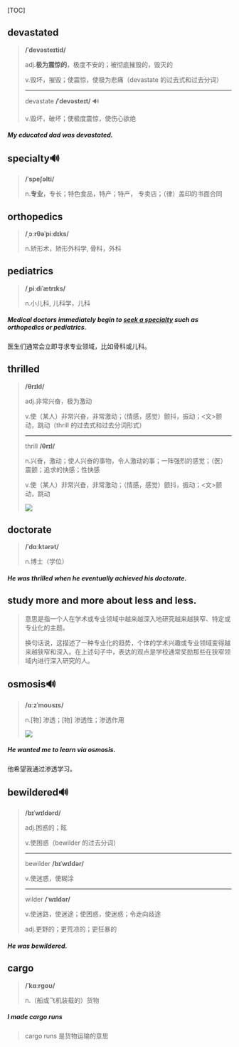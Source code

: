 [TOC]

## devastated

> **/ˈdevəsteɪtid/**
>
> adj.**极为震惊的**，极度不安的；被彻底摧毁的，毁灭的
>
> v.毁坏，摧毁；使震惊，使极为悲痛（devastate 的过去式和过去分词）
>
> ---
>
> devastate	 **/ˈdevəsteɪt/** 🔊
>
> v.毁坏，破坏；使极度震惊，使伤心欲绝

##### My educated dad was **devastated**.

## specialty🔊

> **/ˈspeʃəlti/**
>
> n.**专业**，专长；特色食品，特产；特产， 专卖店；（律）盖印的书面合同

## orthopedics

> **/ˌɔːrθəˈpiːdɪks/**
>
> n.矫形术，矫形外科学, 骨科，外科

## pediatrics

> **/ˌpiːdiˈætrɪks/**
>
> n.小儿科, 儿科学，儿科

##### Medical doctors immediately begin to <u>seek a **specialty**</u> such as **orthopedics** or **pediatrics**.

医生们通常会立即寻求专业领域，比如骨科或儿科。

## thrilled

> **/θrɪld/**
>
> adj.非常兴奋，极为激动
>
> v.使（某人）非常兴奋，非常激动；（情感，感觉）颤抖，振动；<文>颤动，跳动（thrill 的过去式和过去分词形式）
>
> ---
>
> thrill 	**/θrɪl/**
>
> n.兴奋，激动；使人兴奋的事物，令人激动的事；一阵强烈的感觉；（医）震颤；追求的快感；性快感
>
> v.使（某人）非常兴奋，非常激动；（情感，感觉）颤抖，振动；<文>颤动，跳动
>
> ![](https://oimagea7.ydstatic.com/image?id=-5412803816818872279&product=kid-dict&w=240)

## doctorate

> **/ˈdɑːktərət/**
>
> n.博士（学位）

##### He was **thrilled** when he eventually achieved his **doctorate**.

## study more and more about less and less.

> 意思是指一个人在学术或专业领域中越来越深入地研究越来越狭窄、特定或专业化的主题。
>
> 换句话说，这描述了一种专业化的趋势，个体的学术兴趣或专业领域变得越来越狭窄和深入。在上述句子中，表达的观点是学校通常奖励那些在狭窄领域内进行深入研究的人。

## osmosis🔊

> **/ɑːzˈmoʊsɪs/**
>
> n.[物] 渗透；[物] 渗透性；渗透作用
>
> ![](https://ydlunacommon-cdn.nosdn.127.net/7e05197bb9831b513249872026e5a90d.jpg?)

##### He wanted me to learn via **osmosis**.

他希望我通过渗透学习。

## bewildered🔊

> **/bɪˈwɪldərd/**
>
> adj.困惑的；眩
>
> v.使困惑（bewilder 的过去分词）
>
> ---
>
> bewilder	**/bɪˈwɪldər/**
>
> v.使迷惑，使糊涂
>
> ---
>
> wilder	**/ˈwɪldər/**
>
> v.使迷路，使迷途；使困惑，使迷惑；令走向歧途
>
> adj.更野的；更荒凉的；更狂暴的

#####  He was **bewildered**.

## cargo

> **/ˈkɑːrɡoʊ/**
>
> n.（船或飞机装载的）货物

##### I made **cargo** runs

> cargo runs 是货物运输的意思